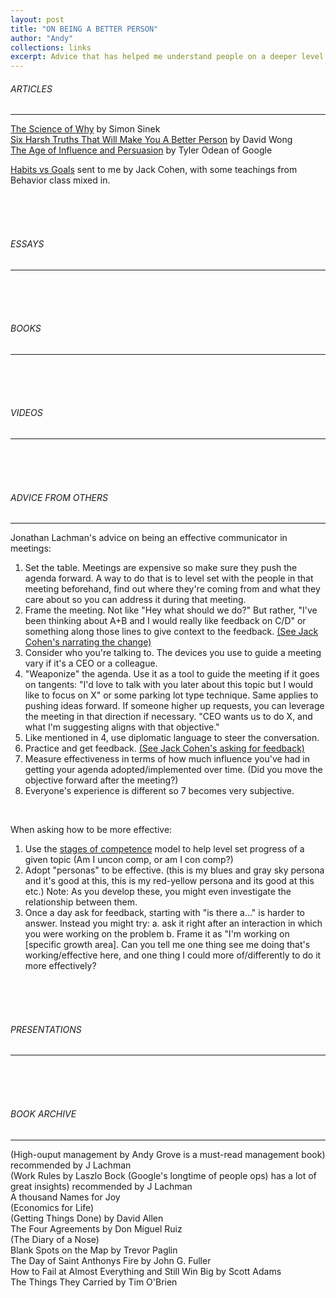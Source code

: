 ```yaml
---
layout: post
title: "ON BEING A BETTER PERSON"
author: "Andy"
collections: links
excerpt: Advice that has helped me understand people on a deeper level.
---
```


###### ARTICLES
---
[The Science of Why](https://startwithwhy.com/commit/the-science-of-why/) by Simon Sinek
<br>
[Six Harsh Truths That Will Make You A Better Person](http://www.cracked.com/blog/6-harsh-truths-that-will-make-you-better-person/) by David Wong
<br>
[The Age of Influence and Persuasion](https://firstround.com/review/master-the-art-of-influence-persuasion-as-a-skill-and-habit/) by Tyler Odean of Google
<br>

[Habits vs Goals](https://fs.blog/2017/06/habits-vs-goals/) sent to me by Jack Cohen, with some teachings from Behavior class mixed in.


<br><br><br>
###### ESSAYS
---


<br><br><br>
###### BOOKS
---

<br><br><br>
###### VIDEOS
---

<br><br><br>
###### ADVICE FROM OTHERS
---

Jonathan Lachman's advice on being an effective communicator in meetings:
1. Set the table. Meetings are expensive so make sure they push the agenda forward. A way to do that is to level set with the people in that meeting beforehand, find out where they're coming from and what they care about so you can address it during that meeting.
2. Frame the meeting. Not like "Hey what should we do?"  But rather, "I've been thinking about A+B and I would really like feedback on C/D" or something along those lines to give context to the feedback. [(See Jack Cohen's narrating the change)]()
3. Consider who you're talking to. The devices you use to guide a meeting vary if it's a CEO or a colleague.
4. "Weaponize" the agenda. Use it as a tool to guide the meeting if it goes on tangents: "I'd love to talk with you later about this topic but I would like to focus on X" or some parking lot type technique. Same applies to pushing ideas forward. If someone higher up requests, you can leverage the meeting in that direction if necessary. "CEO wants us to do X, and what I'm suggesting aligns with that objective."
5. Like mentioned in 4, use diplomatic language to steer the conversation.
6. Practice and get feedback. [(See Jack Cohen's asking for feedback)]()
7. Measure effectiveness in terms of how much influence you've had in getting your agenda adopted/implemented over time. (Did you move the objective forward after the meeting?)
8. Everyone's experience is different so 7 becomes very subjective.

<br>

When asking how to be more effective:
1. Use the [stages of competence](https://en.wikipedia.org/wiki/Four_stages_of_competence) model to help level set progress of a given topic (Am I uncon comp, or am I con comp?)
2. Adopt "personas" to be effective. (this is my blues and gray sky persona and it's good at this, this is my red-yellow persona and its good at this etc.) Note: As you develop these, you might even investigate the relationship between them.
3. Once a day ask for feedback, starting with "is there a..."  is harder to answer. Instead you might try:
a. ask it right after an interaction in which you were working on the problem
b. Frame it as "I'm working on [specific growth area]. Can you tell me one thing see me doing that's working/effective here, and one thing I could more of/differently to do it more effectively?

<br><br><br>
###### PRESENTATIONS
---

<br><br><br>
###### BOOK ARCHIVE
---
(High-ouput management by Andy Grove is a must-read management book) recommended by J Lachman
 <br>
(Work Rules by Laszlo Bock (Google's longtime of people ops) has a lot of great insights) recommended by J Lachman
<br>
A thousand Names for Joy
<br>
(Economics for Life)
<br>
(Getting Things Done) by David Allen
<br>
The Four Agreements by Don Miguel Ruiz
<br>
(The Diary of a Nose)
<br>
Blank Spots on the Map by Trevor Paglin
<br>
The Day of Saint Anthonys Fire by John G. Fuller
<br>
How to Fail at Almost Everything and Still Win Big by Scott Adams
<br>
The Things They Carried by Tim O'Brien
